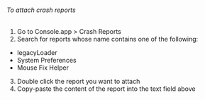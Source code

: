 ###### To attach crash reports
1. Go to Console.app > Crash Reports
2. Search for reports whose name contains one of the following:
  - legacyLoader
  - System Preferences 
  - Mouse Fix Helper 
3. Double click the report you want to attach
4. Copy-paste the content of the report into the text field above 